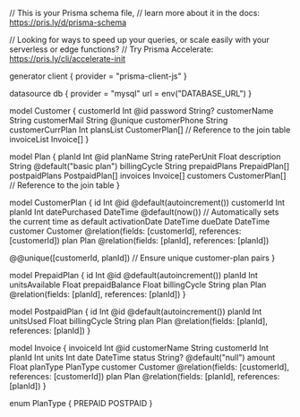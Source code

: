 // This is your Prisma schema file,
// learn more about it in the docs: https://pris.ly/d/prisma-schema
 
// Looking for ways to speed up your queries, or scale easily with your serverless or edge functions?
// Try Prisma Accelerate: https://pris.ly/cli/accelerate-init
 
generator client {
  provider = "prisma-client-js"
}
 
datasource db {
  provider = "mysql"
  url      = env("DATABASE_URL")
}
 
model Customer {
  customerId       Int            @id
  password         String?
  customerName     String
  customerMail     String         @unique
  customerPhone    String
  customerCurrPlan Int
  plansList        CustomerPlan[] // Reference to the join table
  invoiceList      Invoice[]
}
 
model Plan {
  planId        Int            @id
  planName      String
  ratePerUnit   Float
  description   String         @default("basic plan")
  billingCycle  String
  prepaidPlans  PrepaidPlan[]
  postpaidPlans PostpaidPlan[]
  invoices      Invoice[]
  customers     CustomerPlan[] // Reference to the join table
}
 
model CustomerPlan {
  id             Int      @id @default(autoincrement())
  customerId     Int
  planId         Int
  datePurchased  DateTime @default(now()) // Automatically sets the current time as default
  activationDate DateTime
  dueDate        DateTime
  customer       Customer @relation(fields: [customerId], references: [customerId])
  plan           Plan     @relation(fields: [planId], references: [planId])
 
  @@unique([customerId, planId]) // Ensure unique customer-plan pairs
}
 
model PrepaidPlan {
  id             Int    @id @default(autoincrement())
  planId         Int
  unitsAvailable Float
  prepaidBalance Float
  billingCycle   String
  plan           Plan   @relation(fields: [planId], references: [planId])
}
 
model PostpaidPlan {
  id           Int    @id @default(autoincrement())
  planId       Int
  unitsUsed    Float
  billingCycle String
  plan         Plan   @relation(fields: [planId], references: [planId])
}
 
model Invoice {
  invoiceId    Int      @id
  customerName String
  customerId   Int
  planId       Int
  units        Int
  date         DateTime
  status       String?  @default("null")
  amount       Float
  planType     PlanType
  customer     Customer @relation(fields: [customerId], references: [customerId])
  plan         Plan     @relation(fields: [planId], references: [planId])
}
 
enum PlanType {
  PREPAID
  POSTPAID
}
 
